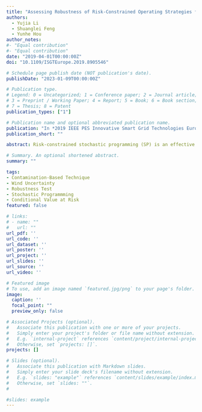 ```yaml
---
title: "Assessing Robustness of Risk-Constrained Operating Strategies for Power Systems with Renewables by Contamination-Based Technique"
authors:
  - Yujia Li
  - Shuanglei Feng
  - Yunhe Hou
author_notes:
#- "Equal contribution"
#- "Equal contribution"
date: "2019-04-01T00:00:00Z"
doi: "10.1109/ISGTEurope.2019.8905546"

# Schedule page publish date (NOT publication's date).
publishDate: "2023-01-09T00:00:00Z"

# Publication type.
# Legend: 0 = Uncategorized; 1 = Conference paper; 2 = Journal article;
# 3 = Preprint / Working Paper; 4 = Report; 5 = Book; 6 = Book section;
# 7 = Thesis; 8 = Patent
publication_types: ["1"]

# Publication name and optional abbreviated publication name.
publication: "In *2019 IEEE PES Innovative Smart Grid Technologies Europe (ISGT-Europe)*"
publication_short: ""

abstract: Risk-constrained stochastic programming (SP) is an effective tool to cope with the increasing uncertainty renewable energy resources (RESs) bring in look-ahead dispatch (LAD). However, since the solutions of SP are dependent on characteristics of uncertain RESs, inaccurate predication of RESs significantly influences the LAD strategies. This paper proposes a contamination-based technique (CBT) to evaluate the robustness of a dispatch strategy against inaccurate RESs predication. Without loss of generality, the proposed CBT is used in a two-stage CVaR-constrained stochastic program, where the first stage optimizes a strategy based on the original inaccurate predication and the second stage corrects this strategy by contaminating the first-stage inaccurate predication with updated information. The robustness of a strategy against the inaccurate predication is quantified by this method and, furthermore, the sensitivities of some critical parameters, such as penetration level of RESs and system flexibility, are analyzed. Case study validates the feasibility of proposed method.

# Summary. An optional shortened abstract.
summary: ""

tags:
- Contamination-Based Technique
- Wind Uncertainty
- Robustness Test
- Stochastic Programmming
- Conditional Value at Risk
featured: false

# links:
# - name: ""
#   url: ""
url_pdf: ''
url_code: ''
url_dataset: ''
url_poster: ''
url_project: ''
url_slides: ''
url_source: ''
url_video: ''

# Featured image
# To use, add an image named `featured.jpg/png` to your page's folder. 
image:
  caption: ''
  focal_point: ""
  preview_only: false

# Associated Projects (optional).
#   Associate this publication with one or more of your projects.
#   Simply enter your project's folder or file name without extension.
#   E.g. `internal-project` references `content/project/internal-project/index.md`.
#   Otherwise, set `projects: []`.
projects: []

# Slides (optional).
#   Associate this publication with Markdown slides.
#   Simply enter your slide deck's filename without extension.
#   E.g. `slides: "example"` references `content/slides/example/index.md`.
#   Otherwise, set `slides: ""`.
#  

#slides: example
---
```


